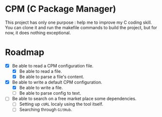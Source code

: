 # CPM (C Package Manager)
This project has only one purpose : help me to improve my C coding skill. You can clone it and run the makefile commands to build the project, but for now, it does nothing exceptional.

# Roadmap

- [x] Be able to read a CPM configuration file.
    - [x] Be able to read a file.
    - [x] Be able to parse a file's content.
- [x] Be able to write a default CPM configuration.
    - [x] Be able to write a file.
    - [ ] Be able to parse config to text.
- [ ] Be able to search on a free market place some dependencies.
    - [ ] Setting up ``cURL`` localy using the tool itself.
    - [ ] Searching through ``GitHub``.
